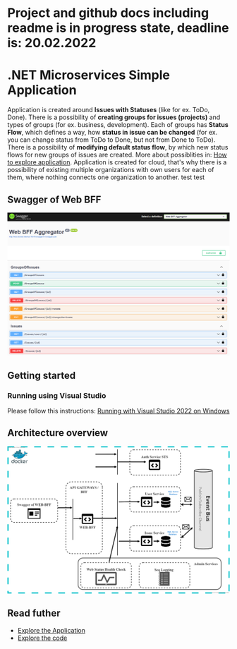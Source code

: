 # Project and github docs including readme is in progress state, deadline is: 20.02.2022

# .NET Microservices Simple Application


Application is created around **Issues with Statuses** (like for ex. ToDo, Done). There is a possibility of **creating groups for issues (projects)** and types of groups (for ex. business, development). Each of groups has **Status Flow**, which defines a way, how **status in issue can be changed** (for ex. you can change status from ToDo to Done, but not from Done to ToDo). There is a possibility of **modifying default status flow**, by which new status flows for new groups of issues are created. More about possiblities in: [How to explore application](https://github.com/pavixonpl/projects-on-containers/wiki/Explore-the-application). Application is created for cloud, that's why there is a possibility of existing multiple organizations with own users for each of them, where nothing connects one organization to another.
test
test
## Swagger of Web BFF

![](img/Web_Bff_Swagger_Page.png)

## Getting started

### Running using Visual Studio

Please follow this instructions: [Running with Visual Studio 2022 on Windows](https://github.com/pavixonpl/projects-on-containers/wiki/Running-with-Visual-Studio-on-Windows)

## Architecture overview

![](img/Architecture_graph.png)

## Read futher

- [Explore the Application](https://github.com/pavixonpl/projects-on-containers/wiki/Explore-the-application)
- [Explore the code](https://github.com/pavixonpl/projects-on-containers/wiki/Explore-the-code)